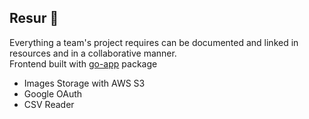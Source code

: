 ## Resur 📝
Everything a team's project requires can be documented and linked in resources and in a collaborative manner.\
Frontend built with [go-app](https://github.com/maxence-charriere/go-app) package
- Images Storage with AWS S3
- Google OAuth
- CSV Reader